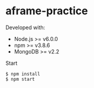 # aframe-practice
Developed with:
* Node.js >= v6.0.0
* npm >= v3.8.6
* MongoDB >= v2.2

Start
```
$ npm install
$ npm start
```
